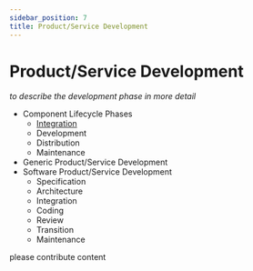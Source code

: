 ```yaml
---
sidebar_position: 7
title: Product/Service Development
---
```


<!--
SPDX-FileCopyrightText: Copyright (C) 2025 Contributors to the Eclipse Foundation

These materials are made available under the
terms of the Creative Commons Attribution 4.0 International Public License which is available at
https://creativecommons.org/licenses/by/4.0/legalcode .

Unless required by applicable law or agreed to in writing, software
distributed under the License is distributed on an "AS IS" BASIS, WITHOUT
WARRANTIES OR CONDITIONS OF ANY KIND, either express or implied. See the
License for the specific language governing permissions and limitations
under the License.

SPDX-License-Identifier: CC-BY-4.0
-->

# Product/Service Development
*to describe the development phase in more detail*

- Component Lifecycle Phases
    - [Integration](A1_integration_approval/a1_integration_approval.md)
    - Development
    - Distribution
    - Maintenance
- Generic Product/Service Development
- Software Product/Service Development
    - Specification
    - Architecture
    - Integration
    - Coding
    - Review
    - Transition
    - Maintenance


please contribute content